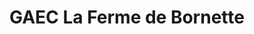 ---
title: "GAEC La Ferme de Bornette"
url: /menthonnex-en-bornes/gaec-la-ferme-de-bornette/
shop: commodité
---